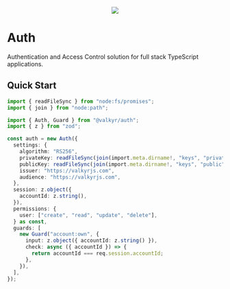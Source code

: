 <p align="center">
  <img src="https://user-images.githubusercontent.com/1998130/229430454-ca0f2811-d874-4314-b13d-c558de8eec7e.svg" />
</p>

# Auth

Authentication and Access Control solution for full stack TypeScript applications.

## Quick Start

```ts
import { readFileSync } from "node:fs/promises";
import { join } from "node:path";

import { Auth, Guard } from "@valkyr/auth";
import { z } from "zod";

const auth = new Auth({
  settings: {
    algorithm: "RS256",
    privateKey: readFileSync(join(import.meta.dirname!, "keys", "private"), "utf-8"),
    publicKey: readFileSync(join(import.meta.dirname!, "keys", "public"), "utf-8"),
    issuer: "https://valkyrjs.com",
    audience: "https://valkyrjs.com",
  },
  session: z.object({
    accountId: z.string(),
  }),
  permissions: {
    user: ["create", "read", "update", "delete"],
  } as const,
  guards: [
    new Guard("account:own", {
      input: z.object({ accountId: z.string() }),
      check: async ({ accountId }) => {
        return accountId === req.session.accountId;
      },
    }),
  ],
});
```
